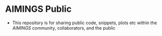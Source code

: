 # AIMINGS Public
* This repository is for sharing public code, snippets, plots etc within the _AIMINGS_ community, collaborators, and the public
